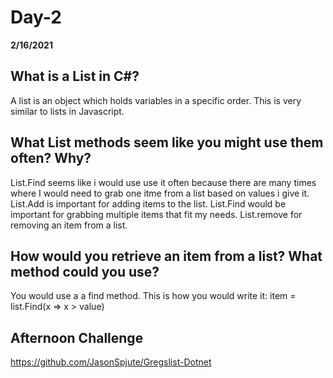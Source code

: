 # Day-2
__2/16/2021__

## What is a List in C#?

A list is an object which holds variables in a specific order. This is very similar to lists in Javascript.

## What List methods seem like you might use them often? Why?

List.Find seems like i would use use it often because there are many times where I would need to grab one itme from a list based on values i give it. List.Add is important for adding items to the list. List.Find would be important for grabbing multiple items that fit my needs. List.remove for removing an item from a list.

## How would you retrieve an item from a list? What method could you use?

You would use a a find method. This is how you would write it: item = list.Find(x => x > value)

## Afternoon Challenge
https://github.com/JasonSpjute/Gregslist-Dotnet